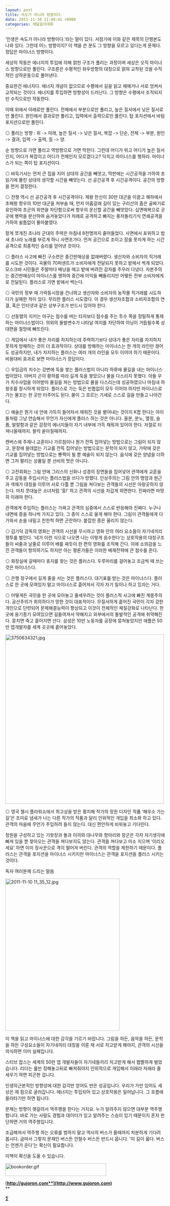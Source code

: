 ```yaml
---
layout: post
title: 속도가 아니라 방향이다.
date: 2011-11-10 11:49:41 +0900
categories: 깨달음의대화
---
```

‘인생은 속도가 아니라 방향이다.’라는 말이 있다. 서점가에 이와 같은 제목의 단행본도 나와 있다. 그런데 어느 방향이지? 이 책을 쓴 분도 그 방향을 모르고 있다는게 문제다. 정답은 마이너스 방향이다. 

세상의 작동은 에너지의 투입에 의해 얽힌 구조가 풀리는 과정이며 세상은 오직 마이너스 방향으로만 풀린다. 구조론은 수평적인 좌우방향의 대칭으로 얽혀 교착된 것을 수직적인 상하운동으로 풀어낸다. 

중요한건 에너지다. 에너지 개념이 없으므로 수평에서 길을 읽고 헤매거나 서로 엉켜서 교착되는 것이다. 에너지를 투입하면 방향성이 드러난다. 그 방향은 수평에서 조직되지만 수직으로만 작동한다. 

이때 위에서 아래로만 풀린다. 전체에서 부분으로만 풀리고, 높은 질서에서 낮은 질서로만 풀린다. 원인에서 결과로만 풀리고, 입력에서 출력으로만 풀린다. 탑 포지션에서 바텀 포지션으로만 풀린다. 

◎ 풀리는 방향 : 위 -> 아래, 높은 질서 -> 낮은 질서, 복잡 -> 단순, 전체 -> 부분, 원인 -> 결과, 입력 -> 출력, 질 -> 양. 

순 방향으로 가면 풀리고 역방향으로 가면 막힌다. 그런데 어디가 위고 어디가 높은 질서인지, 어디가 복잡이고 어디가 전체인지 모르겠다고? 닥치고 마이너스를 행하라. 마이너스가 되는 쪽이 탑 포지션이다. 

◎ 바둑기사는 먼저 큰 집을 지어 상대의 공간을 빼앗고, 막판에는 시간공격을 가하여 초읽기에 몰린 상대의 생각할 시간을 빼앗는다. 선 공간공격 후 시간공격이다. 공간의 방향을 먼저 결정한다. 

◎ 전쟁 역시 선 공간공격 후 시간공격이다. 제왕 한신이 30만 대군을 이끌고 해하에서 초패왕 항우의 10만 대군을 쳐부술 때, 먼저 아홉갈래 길이 있는 구리산의 좁은 골짜기로 유인하여 초군의 외연을 차단함으로써 항우의 운신할 공간을 빼앗았다. 십면매복으로 곳곳에 병력을 분산하여 숨겨놓았다가 차례로 공격하고 빠지는 풍차돌리기식 연쇄공격을 가하여 쉴틈없이 몰아붙였다. 

잘게 쪼개진 초나라 군대의 주력은 마침내 8천명까지 줄어들었다. 사면에서 포위하고 밤새 초나라 노래를 부르게 하니 사면초가다. 먼저 공간으로 조이고 잠을 못자게 하는 시간공격으로 최종적인 승리를 얻어낸 것이다. 

◎ 플러스 사고에 빠진 구소련은 중간판매상을 없애버렸다. 생산자와 소비자의 직거래를 시도한 것이다. 곡물의 70퍼센트가 소비자에게 전달되지 못하고 밭에서 썩게 되었다. 모스크바 시민들은 주말마다 배낭을 매고 밭에 버려진 감자를 주우러 다녔다. 자본주의는 중간판매상이 마이너스를 행하여 중간에 이익을 빼돌리지만 어떻든 전부 소비자에게로 전달된다. 플러스로 가면 밭에서 썩는다. 

◎ 국민의 정부 때 가락동시장을 건너뛰고 생산자와 소비자의 농작물 직거래를 시도하다가 실패한 적이 있다. 무리한 플러스 시도였다. 이 경우 생산자조합과 소비자조합의 연결, 혹은 인터넷과 같은 상부구조가 반드시 있어야 한다. 

◎ 선동렬의 지키는 야구는 점수를 버는 타자보다 점수를 주는 투수 쪽을 정밀하게 통제하는 마이너스법이다. 의외의 돌발변수가 나타날 여지를 차단하여 이닝이 거듭될수록 상대편을 절망에 빠뜨린다. 

◎ 게임에서 내가 좋은 자리를 차지하는데 주력하기보다 상대가 좋은 자리를 차지하지 못하게 방해하는 것이 더 효과적이다. 상대를 방해하는 마이너스는 한 개의 라인만 끊어도 성공하지만, 내가 차지하는 플러스는 여러 개의 라인을 모두 이어야 하기 때문이다. 비용대비 효과로 보면 마이너스가 정답이다. 

◎ 우임금의 치수는 강변에 둑을 쌓는 플러스법이 아니라 하류에 물길을 내는 마이너스법이었다. 아버지 곤이 황하를 따라 길게 둑을 쌓았으나 물을 다스리지 못했다. 아들 우가 치수사업을 이어받아 물길을 파는 방법으로 물을 다스리는데 성공하였으니 마침내 하왕조를 창시하게 되었다. 플러스로 가는 둑은 빈틈없이 모두 이어야 하지만 마이너스로 가는 물꼬는 한 곳만 터주어도 된다. 물이 그 흐르는 기세로 스스로 길을 만들고 나아간다. 

◎ 예술은 뭔가 내 안에 가득히 들어차서 채워진 것을 뱉어내는 것이지 K팝 한다는 아이돌처럼 그냥 연습해서 무언가 자신에게 플러스 하는 것은 아니다. 울분, 분노, 열정, 슬픔, 발랄함과 같은 감정의 에너지들이 자기 내부에 가득 채워져 있어야 한다. 저절로 터져나올때까지. 왈칵 쏟아질때까지. 

캔버스에 주제나 교훈이나 가르침이나 뭔가 잔뜩 집어넣는 방법으로는 그림이 되지 않고, 문장에 쓸데없는 기교를 잔뜩 집어넣는 방법으로는 문학이 되지 않고, 가락에 갖은 기교를 집어넣는 방법으로는 뽕짝이 될 뿐 예술이 되지 않는다. 음식에 갖은 양념을 더하면 그저 팔리는 상품일 뿐 선비의 멋은 아니다. 

◎ 고전회화는 그림 안에 그리스의 신화나 성경의 장면들을 집어넣어 관객에게 교훈을 주고 감동을 주입시키는 플러스법을 쓰다가 망했다. 인상주의는 그림 안의 명암과 원근과 색채가 대칭을 이루어 서로 다툴 뿐 그림을 쳐다보는 관객들의 시선은 아랑곳하지 않는다. 마치 콧대높은 소녀처럼 ‘흥!’ 하고 관객의 시선을 차갑게 외면한다. 진짜라면 마땅히 이래야 한다. 

관객에게 주입하는 플러스는 가짜고 관객의 심중에서 스스로 반응해야 진짜다. 누구나 내면에 종을 하나씩 가지고 있다. 그 종이 스스로 울게 해야 한다. 그림이 관객들에게 다가와서 손을 내밀고 친한척 하면 곤란하다. 붙잡힌 종은 울리지 않는다. 

◎ 김기덕 감독의 영화는 관객의 시선을 무시하고 영화 안의 여러 요소들이 자기네끼리 쟁투를 벌인다. ‘네가 이런 식으로 나오면 나는 이렇게 응수한다’는 상호작용의 대칭구조들이 씨줄과 날줄로 이루어 베를 짜듯이 한 편의 영화를 조직해 간다. 이에 소외감을 느낀 관객들이 항의하기도 하지만 아는 평론가들은 이러한 배제전략에 큰 점수를 준다. 

◎ 화장실에 갈때마다 휴지를 찾는 것은 플러스다. 두루마리를 걸어놓고 조금씩 떼 쓰는 것은 마이너스다. 

◎ 은행 창구에서 길게 줄을 서는 것은 플러스다. 대기표를 받는 것은 마이너스다. 플러스로 한 곳에 모여있지 말고 마이너스로 흩어져서 각자 자기 일이나 하고 있자는 거다. 

◎ 어떻게든 국민을 한 곳에 모아놓고 줄세우려는 것이 플러스적 사고에 빠진 계몽주의다. 공산주의가 회의하다가 망한 것이 대표적이다. 무질서하게 흩어진 국민이 각자 강한 개인으로 단련되어 문제해결능력이 향상되고 이것이 전체적인 체질강화로 나타난다. 한 곳에 옹기종기 모여있으면 길들여져서 약해지고 외부에서의 돌발적인 공격에 취약해진다. 뭉치면 죽고 흩어지면 산다. 삼성은 10만 노동자를 공장에 뭉쳐놓았지만 애플은 50만 앱개발자를 세계 곳곳에 흩어놓았다. 



 <img alt="3750634321.jpg" src="assets/attach/images/198/887/206/3750634321.jpg" width="500" height="534" />

<p style="BACKGROUND: #ffffff; mso-pagination: none; mso-padding-alt: 0pt 0pt 0pt 0pt" class="0">
</p>

<p style="BACKGROUND: #ffffff; mso-pagination: none; mso-padding-alt: 0pt 0pt 0pt 0pt" class="0">
  ◎ 영국 첼시 플라워쇼에서 최고상을 받은 황지해 작가의 정원 디자인 작품 ‘해우소 가는 길’은 조미료 냄새가 나는 다른 작가의 작품과 달리 인위적인 개입을 최소화 하고 있다. 관객의 마음에 무언가 주입하려 들지 않는다. 대신 편안하게 비워놓고 기다린다.
</p>

<p style="BACKGROUND: #ffffff; mso-pagination: none; mso-padding-alt: 0pt 0pt 0pt 0pt" class="0">
</p>

<p style="BACKGROUND: #ffffff; mso-pagination: none; mso-padding-alt: 0pt 0pt 0pt 0pt" class="0">
  정원을 구성하고 있는 기왓장과 돌과 이끼와 대나무와 항아리와 장군은 각자 자기생각에 빠져 있을 뿐 찾아오는 관객을 쳐다보지도 않는다. 관객을 쳐다보고 미소 지으며 ‘이리오세요’ 하면 이미 장사꾼으로 격이 떨어져 버린다. 관객의 역할을 제한하기 때문이다. 플러스는 관객을 포지션을 마이너스 시키지만 마이너스는 관객을 포지션을 플러스 시키는 것이다.
</p>

<p style="BACKGROUND: #ffffff; mso-pagination: none; mso-padding-alt: 0pt 0pt 0pt 0pt" class="0">
</p>


  




독자 여러분께 드리는 말씀



 <img alt="2011-11-10 11_35_12.jpg" src="assets/attach/images/198/887/206/2011-11-10 11_35_12.jpg" width="360" height="480" />



이 책을 읽고 마이너스에 대한 감각을 기르기 바랍니다. 그림을 하든, 음악을 하든, 문학을 하든 구성요소들이 자기네끼리 대칭을 이룬 채 서로 치고받게 해야지, 관객의 시선을 의식하면 이미 실패입니다. 



스티브 잡스는 세계의 50만 앱 개발자들이 자기네들끼리 치고받게 해서 짭짤하게 벌었습니다. 리더는 룰만 정해놓고뒤로 빠져줘야지 인위적으로 개입해서 이래라 저래라 줄 세우기 하면 피곤한 겁니다. 



인생의근본적인 방향성에 대한 감각만 얻어도 반은 성공입니다. 우리가 가만 있어도 세상은 제 힘으로 굴러갑니다. 에너지는 투입되어 있고 상호작용은 일어납니다. 그 흐름에 올라타기만 하면 됩니다.



문제는 방향이 헷갈려서 역주행을 한다는 거지요. 누가 알려주지 않으면 대부분 역주행 합니다. 바로 가는 사람도 경험과 데이터가 있고 알려주는 스승이 있기 때문이지 혼자 판단하면 거의 역주행입니다.



조급해져서 역주행 하는 오류를 범하지 말고 역사의 버스가 올때까지 차분하게 기다려 봅시다. 굼떠서 그렇지 문재인 버스든 안철수 버스든 반드시 옵니다. '이 길이 옳다. 버스는 언젠가 온다'는 확신이 필요합니다.



이책이 확신을 도울 수 있습니다.



<a href="?mid=book_minus&act=dispBoardWrite" target="_self"><img title="bookorder.gif" alt="bookorder.gif" src="assets/attach/images/199/376/206/bookorder.gif" width="318" height="40" rel="xe_gallery" /> </a>







[**http://gujoron.com**](http://www.gujoron.com)**  
** 

**∑**

